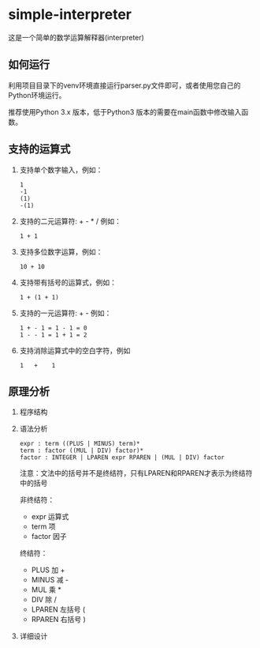 # simple-interpreter

这是一个简单的数学运算解释器(interpreter)

## 如何运行

利用项目目录下的venv环境直接运行parser.py文件即可，或者使用您自己的Python环境运行。

推荐使用Python 3.x 版本，低于Python3 版本的需要在main函数中修改输入函数。

## 支持的运算式

1. 支持单个数字输入，例如：
   ```
   1
   -1
   (1)
   -(1)
   ```
2. 支持的二元运算符: + - * /    例如：
   ```
   1 + 1
   ```
3. 支持多位数字运算，例如：
   ```
   10 + 10
   ```
4. 支持带有括号的运算式，例如：
   ```
   1 + (1 + 1)
   ```
5. 支持的一元运算符: + -    例如：
   ```
   1 + - 1 = 1 - 1 = 0
   1 - - 1 = 1 + 1 = 2
   ```
6. 支持消除运算式中的空白字符，例如
   ```
   1   +    1
   ```

## 原理分析

1. 程序结构
2. 语法分析
   ```
   expr : term ((PLUS | MINUS) term)*
   term : factor ((MUL | DIV) factor)*
   factor : INTEGER | LPAREN expr RPAREN | (MUL | DIV) factor
   ```
   注意：文法中的括号并不是终结符，只有LPAREN和RPAREN才表示为终结符中的括号

    非终结符：
    - expr 运算式
    - term 项
    - factor 因子

    终结符：
    - PLUS 加 +
    - MINUS 减 -
    - MUL 乘 *
    - DIV 除 /
    - LPAREN 左括号 (
    - RPAREN 右括号 )
3. 详细设计